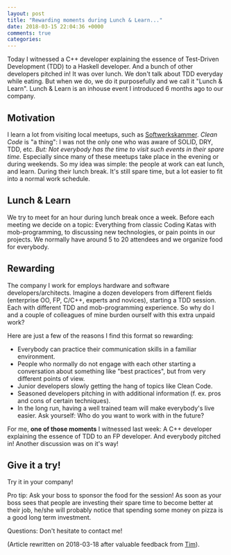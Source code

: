 ```yaml
---
layout: post
title: "Rewarding moments during Lunch & Learn..."
date: 2018-03-15 22:04:36 +0000
comments: true
categories: 
---
```

Today I witnessed a C++ developer explaining the essence of Test-Driven Development (TDD) to a Haskell developer. And a bunch of other developers pitched in! It was over lunch. We don't talk about TDD everyday while eating. But when we do, we do it purposefully and we call it "Lunch & Learn". Lunch & Learn is an inhouse event I introduced 6 months ago to our company.

## Motivation

I learn a lot from visiting local meetups, such as [Softwerkskammer](https://www.softwerkskammer.org/). *Clean Code* is "a thing": I was not the only one who was aware of SOLID, DRY, TDD, etc.  *But: Not everybody has the time to visit such events in their spare time.* Especially since many of these meetups take place in the evening or during weekends. So my idea was simple: the people at work can eat lunch, and learn. During their lunch break. It's still spare time, but a lot easier to fit into a normal work schedule.

## Lunch & Learn

We try to meet for an hour during lunch break once a week. Before each meeting we decide on a topic: Everything from classic Coding Katas with mob-programming, to discussing new technologies, or pain points in our projects. We normally have around 5 to 20 attendees and we organize food for everybody.

## Rewarding

The company I work for employs hardware and software developers/architects. Imagine a dozen developers from different fields (enterprise OO, FP, C/C++, experts and novices), starting a TDD session. Each with different TDD and mob-programming experience. So why do I and a couple of colleagues of mine burden ourself with this extra unpaid work?

Here are just a few of the reasons I find this format so rewarding:

- Everybody can practice their communication skills in a familiar environment.
- People who normally do not engage with each other starting a conversation about something like "best practices", but from very different points of view.
- Junior developers slowly getting the hang of topics like Clean Code.
- Seasoned developers pitching in with additional information (f. ex. pros and cons of certain techniques).
- In the long run, having a well trained team will make everybody's live easier. Ask yourself: Who do you want to work with in the future?

For me, **one of those moments** I witnessed last week: A C++ developer explaining the essence of TDD to an FP developer. And everybody pitched in! Another discussion was on it's way!

## Give it a try!

Try it in your company!

Pro tip: Ask your boss to sponsor the food for the session! As soon as your boss sees that people are investing their spare time to become better at their job, he/she will probably notice that spending some money on pizza is a good long term investment.

Questions: Don't hesitate to contact me!

(Article rewritten on 2018-03-18 after valuable feedback from [Tim](http://www.timbourguignon.fr)).